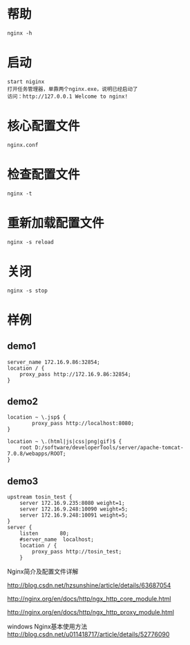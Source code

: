# 帮助
    nginx -h
# 启动
    start niginx
    打开任务管理器，单靠两个nginx.exe，说明已经启动了
    访问：http://127.0.0.1 Welcome to nginx!
# 核心配置文件
    nginx.conf

# 检查配置文件
    nginx -t

# 重新加载配置文件
    nginx -s reload

# 关闭
    nginx -s stop

# 样例

## demo1
    server_name 172.16.9.86:32854;
    location / {
        proxy_pass http://172.16.9.86:32854;
    }

## demo2
    location ~ \.jsp$ {  
            proxy_pass http://localhost:8080;  
    }  
          
    location ~ \.(html|js|css|png|gif)$ {  
        root D:/software/developerTools/server/apache-tomcat-7.0.8/webapps/ROOT;  
    }

## demo3
    upstream tosin_test {
        server 172.16.9.235:8080 weight=1;
        server 172.16.9.248:10090 weight=5;
        server 172.16.9.248:10091 weight=5;
    }
    server {
        listen       80;
        #server_name  localhost;
        location / {
            proxy_pass http://tosin_test;
        }

Nginx简介及配置文件详解

http://blog.csdn.net/hzsunshine/article/details/63687054

http://nginx.org/en/docs/http/ngx_http_core_module.html

http://nginx.org/en/docs/http/ngx_http_proxy_module.html

windows Nginx基本使用方法
    http://blog.csdn.net/u011418717/article/details/52776090


